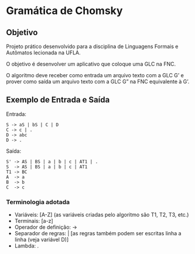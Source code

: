 # Gramática de Chomsky

## Objetivo

Projeto prático desenvolvido para a disciplina de Linguagens Formais e Autômatos lecionada na UFLA.

O objetivo é desenvolver um aplicativo que coloque uma GLC na FNC.

O algoritmo deve receber como entrada um arquivo texto com a GLC G’ e prover como saída um arquivo texto com a GLC G” na FNC equivalente à G’.

## Exemplo de Entrada e Saída

Entrada:

```
S -> aS | bS | C | D
C -> c | .
D -> abc
D -> .
```

Saída:

```
S' -> AS | BS | a | b | c | AT1 | .
S  -> AS | BS | a | b | c | AT1
T1 -> BC
A  -> a
B  -> b
C  -> c
```

### Terminologia adotada

* Variáveis: [A-Z] (as variáveis criadas pelo algoritmo são T1, T2, T3, etc.)
* Terminais: [a-z]
* Operador de definição: ->
* Separador de regras: | [as regras também podem ser escritas linha a linha (veja variável D)]
* Lambda: .